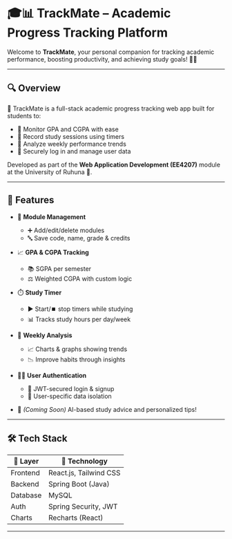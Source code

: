 # 🎓📊 TrackMate – Academic Progress Tracking Platform

Welcome to **TrackMate**, your personal companion for tracking academic performance, boosting productivity, and achieving study goals! 🚀✨

---

## 🔍 Overview

📌 TrackMate is a full-stack academic progress tracking web app built for students to:

- 🎯 Monitor GPA and CGPA with ease
- 🧠 Record study sessions using timers
- 📅 Analyze weekly performance trends
- 🔐 Securely log in and manage user data

Developed as part of the **Web Application Development (EE4207)** module at the University of Ruhuna 🏫.

---

## 🌟 Features

- 📘 **Module Management**
  - ➕ Add/edit/delete modules
  - 🔤 Save code, name, grade & credits

- 📈 **GPA & CGPA Tracking**
  - 📚 SGPA per semester
  - ⚖️ Weighted CGPA with custom logic

- ⏱️ **Study Timer**
  - ▶️ Start/⏹️ stop timers while studying
  - 📊 Tracks study hours per day/week

- 📆 **Weekly Analysis**
  - 📈 Charts & graphs showing trends
  - 📉 Improve habits through insights

- 🧑‍💻 **User Authentication**
  - 🔐 JWT-secured login & signup
  - 👤 User-specific data isolation

- 🤖 *(Coming Soon)* AI-based study advice and personalized tips!

---

## 🛠️ Tech Stack

| 🧩 Layer     | 🔧 Technology        |
|--------------|-----------------------|
| Frontend     | React.js, Tailwind CSS|
| Backend      | Spring Boot (Java)    |
| Database     | MySQL                 |
| Auth         | Spring Security, JWT  |
| Charts       | Recharts (React)      |

---

